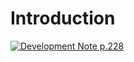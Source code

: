 # Introduction

[![Development Note p.228](https://img.youtube.com/vi/bIWsj0rMGHg/0.jpg)](https://www.youtube.com/watch?v=bIWsj0rMGHg)

